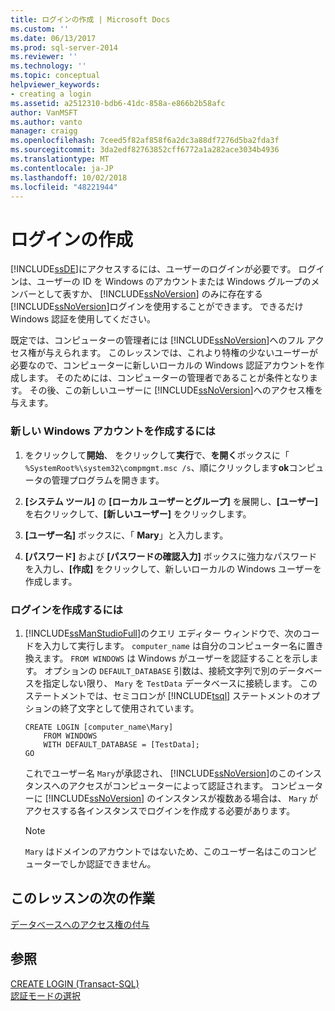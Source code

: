 ```yaml
---
title: ログインの作成 | Microsoft Docs
ms.custom: ''
ms.date: 06/13/2017
ms.prod: sql-server-2014
ms.reviewer: ''
ms.technology: ''
ms.topic: conceptual
helpviewer_keywords:
- creating a login
ms.assetid: a2512310-bdb6-41dc-858a-e866b2b58afc
author: VanMSFT
ms.author: vanto
manager: craigg
ms.openlocfilehash: 7ceed5f82af858f6a2dc3a88df7276d5ba2fda3f
ms.sourcegitcommit: 3da2edf82763852cff6772a1a282ace3034b4936
ms.translationtype: MT
ms.contentlocale: ja-JP
ms.lasthandoff: 10/02/2018
ms.locfileid: "48221944"
---
```

# <a name="creating-a-login"></a>ログインの作成
  [!INCLUDE[ssDE](../includes/ssde-md.md)]にアクセスするには、ユーザーのログインが必要です。 ログインは、ユーザーの ID を Windows のアカウントまたは Windows グループのメンバーとして表すか、 [!INCLUDE[ssNoVersion](../includes/ssnoversion-md.md)] のみに存在する [!INCLUDE[ssNoVersion](../includes/ssnoversion-md.md)]ログインを使用することができます。 できるだけ Windows 認証を使用してください。  
  
 既定では、コンピューターの管理者には [!INCLUDE[ssNoVersion](../includes/ssnoversion-md.md)]へのフル アクセス権が与えられます。 このレッスンでは、これより特権の少ないユーザーが必要なので、コンピューターに新しいローカルの Windows 認証アカウントを作成します。 そのためには、コンピューターの管理者であることが条件となります。 その後、この新しいユーザーに [!INCLUDE[ssNoVersion](../includes/ssnoversion-md.md)]へのアクセス権を与えます。  
  
### <a name="to-create-a-new-windows-account"></a>新しい Windows アカウントを作成するには  
  
1.  をクリックして**開始**、 をクリックして**実行**で、**を開く**ボックスに「 `%SystemRoot%\system32\compmgmt.msc /s`、順にクリックします**ok**コンピュータの管理プログラムを開きます。  
  
2.  **[システム ツール]** の **[ローカル ユーザーとグループ]** を展開し、**[ユーザー]** を右クリックして、**[新しいユーザー]** をクリックします。  
  
3.  **[ユーザー名]** ボックスに、「 **Mary**」と入力します。  
  
4.  **[パスワード]** および **[パスワードの確認入力]** ボックスに強力なパスワードを入力し、**[作成]** をクリックして、新しいローカルの Windows ユーザーを作成します。  
  
### <a name="to-create-a-login"></a>ログインを作成するには  
  
1.  [!INCLUDE[ssManStudioFull](../includes/ssmanstudiofull-md.md)]のクエリ エディター ウィンドウで、次のコードを入力して実行します。 `computer_name` は自分のコンピューター名に置き換えます。 `FROM WINDOWS` は Windows がユーザーを認証することを示します。 オプションの `DEFAULT_DATABASE` 引数は、接続文字列で別のデータベースを指定しない限り、 `Mary` を `TestData` データベースに接続します。 このステートメントでは、セミコロンが [!INCLUDE[tsql](../includes/tsql-md.md)] ステートメントのオプションの終了文字として使用されています。  
  
    ```  
    CREATE LOGIN [computer_name\Mary]  
        FROM WINDOWS  
        WITH DEFAULT_DATABASE = [TestData];  
    GO  
    ```  
  
     これでユーザー名 `Mary`が承認され、 [!INCLUDE[ssNoVersion](../includes/ssnoversion-md.md)]のこのインスタンスへのアクセスがコンピューターによって認証されます。 コンピューターに [!INCLUDE[ssNoVersion](../includes/ssnoversion-md.md)] のインスタンスが複数ある場合は、 `Mary` がアクセスする各インスタンスでログインを作成する必要があります。  
  
    > [!NOTE]  
    >  `Mary` はドメインのアカウントではないため、このユーザー名はこのコンピューターでしか認証できません。  
  
## <a name="next-task-in-lesson"></a>このレッスンの次の作業  
 [データベースへのアクセス権の付与](lesson-2-2-granting-access-to-a-database.md)  
  
## <a name="see-also"></a>参照  
 [CREATE LOGIN &#40;Transact-SQL&#41;](/sql/t-sql/statements/create-login-transact-sql)   
 [認証モードの選択](../relational-databases/security/choose-an-authentication-mode.md)  
  
  
